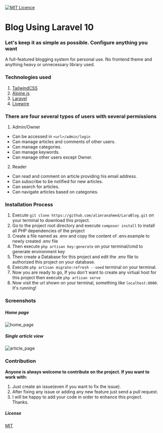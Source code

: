 [![MIT Licence](https://badges.frapsoft.com/os/mit/mit.svg?v=103)](https://opensource.org/licenses/mit-license.php)


# Blog Using Laravel 10
### Let's keep it as simple as possible. Configure anything you want
A full-featured blogging system for personal use. No frontend theme and anything heavy or unnecessary library used.

### Technologies used
1. [TailwindCSS](https://tailwindcss.com/)
2. [Alpine.js](https://alpinejs.dev/)
3. [Laravel](https://laravel.com/)
4. [Livewire](https://laravel-livewire.com/)
 
### There are four several types of users with several permissions
1. Admin/Owner
  * Can be accessed in `<url>/admin/login`
  * Can manage articles and comments of other users.
  * Can manage categories.
  * Can manage keywords.
  * Can manage other users except Owner.
  
2. Reader
  * Can read and comment on article providing his email address.
  * Can subscribe to be notified for new articles.
  * Can search for articles.
  * Can navigate articles based on categories.

### Installation Process
1. Execute `git clone https://github.com/alimranahmed/LaraBlog.git` on your terminal to download this project.
2. Go to the project root directory and execute `composer install` to install all PHP dependencies of the project
3. Create a file named as .env and copy the content of .env.example to newly created .env file 
4. Then execute `php artisan key:generate` on your terminal/cmd to generate environment key
5. Then create a Database for this project and edit the .env file to authorized this project on your database. 
6. Execute `php artisan migrate:refresh --seed` terminal on your terminal.
7. Now you are ready to go, If you don't want to create any virtual host for this project then execute
  `php artisan serve`
8. Now visit the url shown on your terminal, something like `localhost:8000`. It's running!

### Screenshots

##### Home page
![home_page](https://user-images.githubusercontent.com/7629427/132961669-34f4161a-05e9-4fd6-aa32-d2b2f04134ab.png)

##### Single article view
![article_page](https://user-images.githubusercontent.com/7629427/132961667-d30aa00e-da49-4e5c-9bb6-9db9f048ee50.png)

### Contribution 
**Anyone is always welcome to contribute on the project. If you want to work with:**
1. Just create an issue(even if you want to fix the issue). 
2. After fixing any issue or adding any new feature just send a pull request.
3. I will be happy to add your code in order to enhance this project. 
Thanks.

##### License
[MIT](https://opensource.org/licenses/MIT)
